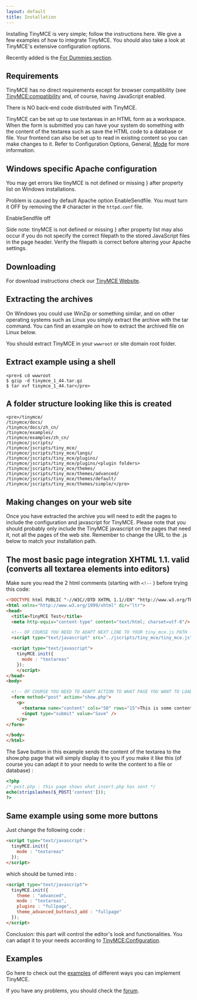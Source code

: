 ```yaml
---
layout: default
title: Installation
---
```


Installing TinyMCE is very simple; follow the instructions here. We give a few examples of how to integrate TinyMCE. You should also take a look at TinyMCE's extensive configuration options.

Recently added is the [For Dummies section](https://www.tinymce.com/docs-3x/reference/for-dummies/).

## Requirements

TinyMCE has no direct requirements except for browser compatibility (see [TinyMCE:compatibility](https://www.tinymce.com/docs-3x/extras/TinyMCE3x@Browser_compatiblity/) and, of course, having JavaScript enabled.

There is NO back-end code distributed with TinyMCE.

TinyMCE can be set up to use textareas in an HTML form as a workspace. When the form is submitted you can have your system do something with the content of the textarea such as save the HTML code to a database or file. Your frontend can also be set up to read in existing content so you can make changes to it. Refer to Configuration Options, General, [Mode](https://www.tinymce.com/docs-3x/reference/configuration/Configuration3x@mode/) for more information.

## Windows specific Apache configuration

You may get errors like tinyMCE is not defined or missing } after property list on Windows installations.

Problem is caused by default Apache option EnableSendfile. You must turn it OFF by removing the # character in the `httpd.conf` file.

EnableSendfile off

Side note: tinyMCE is not defined or missing } after property list may also occur if you do not specify the correct filepath to the stored JavaScript files in the page header. Verify the filepath is correct before altering your Apache settings.

## Downloading

For download instructions check our [TinyMCE Website](https://www.tinymce.com).

## Extracting the archives

On Windows you could use WinZip or something similar, and on other operating systems such as Linux you simply extract the archive with the tar command. You can find an example on how to extract the archived file on Linux below.

You should extract TinyMCE in your `wwwroot` or site domain root folder.

## Extract example using a shell

```
<pre>$ cd wwwroot
$ gzip -d tinymce_1_44.tar.gz
$ tar xvf tinymce_1_44.tar</pre>
```

## A folder structure looking like this is created

```
<pre>/tinymce/
/tinymce/docs/
/tinymce/docs/zh_cn/
/tinymce/examples/
/tinymce/examples/zh_cn/
/tinymce/jscripts/
/tinymce/jscripts/tiny_mce/
/tinymce/jscripts/tiny_mce/langs/
/tinymce/jscripts/tiny_mce/plugins/
/tinymce/jscripts/tiny_mce/plugins/<plugin folders>
/tinymce/jscripts/tiny_mce/themes/
/tinymce/jscripts/tiny_mce/themes/advanced/
/tinymce/jscripts/tiny_mce/themes/default/
/tinymce/jscripts/tiny_mce/themes/simple/</pre>
```

## Making changes on your web site

Once you have extracted the archive you will need to edit the pages to include the configuration and javascript for TinyMCE. Please note that you should probably only include the TinyMCE javascript on the pages that need it, not all the pages of the web site. Remember to change the URL to the .js below to match your installation path.

## The most basic page integration XHTML 1.1. valid (converts all textarea elements into editors)

Make sure you read the 2 html comments (starting with `<!--` ) before trying this code:

```html
<!DOCTYPE html PUBLIC "-//W3C//DTD XHTML 1.1//EN" "http://www.w3.org/TR/xhtml11/DTD/xhtml11.dtd">
<html xmlns="http://www.w3.org/1999/xhtml" dir="ltr">
<head>
  <title>TinyMCE Test</title>
  <meta http-equiv="content-type" content="text/html; charset=utf-8"/>

  <!-- OF COURSE YOU NEED TO ADAPT NEXT LINE TO YOUR tiny_mce.js PATH -->
  <script type="text/javascript" src="../jscripts/tiny_mce/tiny_mce.js"></script>

  <script type="text/javascript">
    tinyMCE.init({
      mode : "textareas"
    });
    </script>
</head>
<body>

  <!-- OF COURSE YOU NEED TO ADAPT ACTION TO WHAT PAGE YOU WANT TO LOAD WHEN HITTING "SAVE" -->
  <form method="post" action="show.php">
    <p>
      <textarea name="content" cols="50" rows="15">This is some content that will be editable with TinyMCE.</textarea>
      <input type="submit" value="Save" />
    </p>
</form>

</body>
</html>
```

The Save button in this example sends the content of the textarea to the show.php page that will simply display it to you if you make it like this (of course you can adapt it to your needs to write the content to a file or database) :

```php
<?php
/* post.php : this page shows what insert.php has sent */
echo(stripslashes($_POST['content']));
?>
```

## Same example using some more buttons

Just change the following code :

```html
<script type="text/javascript">
  tinyMCE.init({
    mode : "textareas"
  });
</script>
```

which should be turned into :

```html
<script type="text/javascript">
  tinyMCE.init({
    theme : "advanced",
    mode : "textareas",
    plugins : "fullpage",
    theme_advanced_buttons3_add : "fullpage"
  });
</script>
```

Conclusion: this part will control the editor's look and functionalities. You can adapt it to your needs according to [TinyMCE:Configuration](https://www.tinymce.com/docs-3x/reference/Configuration3x/).

## Examples

Go here to check out the [examples](https://www.tinymce.com/docs/demo/full-featured/) of different ways you can implement TinyMCE.

If you have any problems, you should check the [forum](https://community.tinymce.com).

